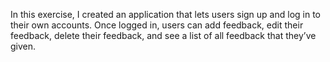 In this exercise, I created an application that lets users sign up and log in to their own accounts. 
Once logged in, users can add feedback, edit their feedback, delete their feedback, and see a list of all feedback that they’ve given.
